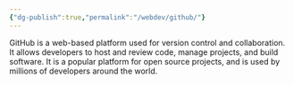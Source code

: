 ```yaml
---
{"dg-publish":true,"permalink":"/webdev/github/"}
---
```



GitHub is a web-based platform used for version control and collaboration. It allows developers to host and review code, manage projects, and build software. It is a popular platform for open source projects, and is used by millions of developers around the world.